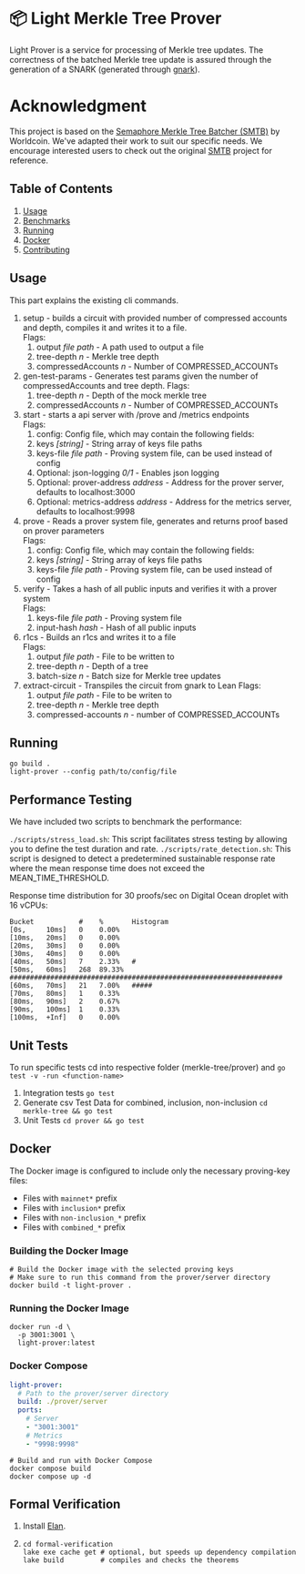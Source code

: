 # 📦 Light Merkle Tree Prover

Light Prover is a service for processing of Merkle tree updates.
The correctness of the batched Merkle tree update is assured through the generation of a SNARK (generated
through [gnark](https://github.com/ConsenSys/gnark)).

# Acknowledgment
This project is based on the [Semaphore Merkle Tree Batcher (SMTB)](https://github.com/worldcoin/semaphore-mtb) by Worldcoin. 
We've adapted their work to suit our specific needs. 
We encourage interested users to check out the original [SMTB](https://github.com/worldcoin/semaphore-mtb) project for reference.

## Table of Contents

1. [Usage](#usage)
2. [Benchmarks](#benchmarks)
3. [Running](#running)
4. [Docker](#docker)
5. [Contributing](#contributing)

## Usage

This part explains the existing cli commands.

1. setup - builds a circuit with provided number of compressed accounts and depth, compiles it and writes it to a file.  
   Flags:  
   1. output *file path* - A path used to output a file  
   2. tree-depth *n* - Merkle tree depth  
   3. compressedAccounts *n* - Number of COMPRESSED_ACCOUNTs
2. gen-test-params - Generates test params given the number of compressedAccounts and tree depth.
   Flags:  
   1. tree-depth *n* - Depth of the mock merkle tree  
   2. compressedAccounts *n* - Number of COMPRESSED_ACCOUNTs
3. start - starts a api server with /prove and /metrics endpoints  
   Flags:
   1. config: Config file, which may contain the following fields:
   1. keys *[string]* - String array of keys file paths  
   2. keys-file *file path* - Proving system file, can be used instead of config       
   3. Optional: json-logging *0/1* - Enables json logging  
   4. Optional: prover-address *address* - Address for the prover server, defaults to localhost:3000
   5. Optional: metrics-address *address* - Address for the metrics server, defaults to localhost:9998
4. prove - Reads a prover system file, generates and returns proof based on prover parameters  
   Flags:  
   1. config: Config file, which may contain the following fields:
   1. keys *[string]* - String array of keys file paths  
   2. keys-file *file path* - Proving system file, can be used instead of config
5. verify - Takes a hash of all public inputs and verifies it with a prover system  
   Flags:  
   1. keys-file *file path* - Proving system file  
   2. input-hash *hash* - Hash of all public inputs
6. r1cs - Builds an r1cs and writes it to a file  
   Flags:  
   1. output *file path* - File to be written to  
   2. tree-depth *n* - Depth of a tree  
   3. batch-size *n* - Batch size for Merkle tree updates
7. extract-circuit - Transpiles the circuit from gnark to Lean
   Flags:  
   1. output *file path* - File to be writen to
   2. tree-depth *n* - Merkle tree depth  
   3. compressed-accounts *n* - number of COMPRESSED_ACCOUNTs

## Running

```shell
go build .
light-prover --config path/to/config/file
```

## Performance Testing

We have included two scripts to benchmark the performance:

`./scripts/stress_load.sh`:  This script facilitates stress testing by allowing you to define the test duration and rate.
`./scripts/rate_detection.sh`: This script is designed to detect a predetermined sustainable response rate where the mean response time does not exceed the MEAN_TIME_THRESHOLD.


Response time distribution for 30 proofs/sec on Digital Ocean droplet with 16 vCPUs:
```
Bucket           #    %       Histogram
[0s,     10ms]   0    0.00%   
[10ms,   20ms]   0    0.00%   
[20ms,   30ms]   0    0.00%   
[30ms,   40ms]   0    0.00%   
[40ms,   50ms]   7    2.33%   #
[50ms,   60ms]   268  89.33%  ###################################################################
[60ms,   70ms]   21   7.00%   #####
[70ms,   80ms]   1    0.33%   
[80ms,   90ms]   2    0.67%   
[90ms,   100ms]  1    0.33%   
[100ms,  +Inf]   0    0.00%  
```


## Unit Tests
To run specific tests cd into respective folder (merkle-tree/prover) and `go test -v -run <function-name>`

1. Integration tests
   `go test`
2. Generate csv Test Data for combined, inclusion, non-inclusion
   `cd merkle-tree && go test`
3. Unit Tests
   `cd prover && go test`

## Docker

The Docker image is configured to include only the necessary proving-key files:
- Files with `mainnet*` prefix
- Files with `inclusion*` prefix
- Files with `non-inclusion_*` prefix
- Files with `combined_*` prefix

### Building the Docker Image

```shell
# Build the Docker image with the selected proving keys
# Make sure to run this command from the prover/server directory
docker build -t light-prover .
```

### Running the Docker Image

```shell
docker run -d \
  -p 3001:3001 \
  light-prover:latest
```

### Docker Compose

```yaml
light-prover:
  # Path to the prover/server directory
  build: ./prover/server
  ports:
    # Server
    - "3001:3001"
    # Metrics
    - "9998:9998"
```

```shell
# Build and run with Docker Compose
docker compose build
docker compose up -d
```

## Formal Verification

1. Install [Elan](https://github.com/leanprover/elan).
2. ```
   cd formal-verification
   lake exe cache get # optional, but speeds up dependency compilation
   lake build         # compiles and checks the theorems
   ```